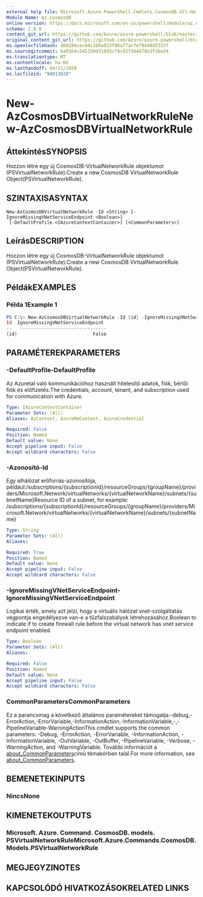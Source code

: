 ```yaml
---
external help file: Microsoft.Azure.PowerShell.Cmdlets.CosmosDB.dll-Help.xml
Module Name: Az.CosmosDB
online version: https://docs.microsoft.com/en-us/powershell/module/az.cosmosdb/new-azcosmosdbvirtualnetworkrule
schema: 2.0.0
content_git_url: https://github.com/Azure/azure-powershell/blob/master/src/CosmosDB/CosmosDB/help/New-AzCosmosDBVirtualNetworkRule.md
original_content_git_url: https://github.com/Azure/azure-powershell/blob/master/src/CosmosDB/CosmosDB/help/New-AzCosmosDBVirtualNetworkRule.md
ms.openlocfilehash: d60284cec84c1b0a023f06a77acfe794d8d5315f
ms.sourcegitcommit: 6a91b4c545350d316d3cf8c62f384478e3f3ba24
ms.translationtype: MT
ms.contentlocale: hu-HU
ms.lasthandoff: 04/21/2020
ms.locfileid: "94013628"
---
```

# <span data-ttu-id="5bf7f-101">New-AzCosmosDBVirtualNetworkRule</span><span class="sxs-lookup"><span data-stu-id="5bf7f-101">New-AzCosmosDBVirtualNetworkRule</span></span>

## <span data-ttu-id="5bf7f-102">Áttekintés</span><span class="sxs-lookup"><span data-stu-id="5bf7f-102">SYNOPSIS</span></span>
<span data-ttu-id="5bf7f-103">Hozzon létre egy új CosmosDB-VirtualNetworkRule objektumot (PSVirtualNetworkRule).</span><span class="sxs-lookup"><span data-stu-id="5bf7f-103">Create a new CosmosDB VirtualNetworkRule Object(PSVirtualNetworkRule).</span></span>

## <span data-ttu-id="5bf7f-104">SZINTAXISA</span><span class="sxs-lookup"><span data-stu-id="5bf7f-104">SYNTAX</span></span>

```
New-AzCosmosDBVirtualNetworkRule -Id <String> [-IgnoreMissingVNetServiceEndpoint <Boolean>]
 [-DefaultProfile <IAzureContextContainer>] [<CommonParameters>]
```

## <span data-ttu-id="5bf7f-105">Leírás</span><span class="sxs-lookup"><span data-stu-id="5bf7f-105">DESCRIPTION</span></span>
<span data-ttu-id="5bf7f-106">Hozzon létre egy új CosmosDB-VirtualNetworkRule objektumot (PSVirtualNetworkRule).</span><span class="sxs-lookup"><span data-stu-id="5bf7f-106">Create a new CosmosDB VirtualNetworkRule Object(PSVirtualNetworkRule).</span></span>

## <span data-ttu-id="5bf7f-107">Példák</span><span class="sxs-lookup"><span data-stu-id="5bf7f-107">EXAMPLES</span></span>

### <span data-ttu-id="5bf7f-108">Példa 1</span><span class="sxs-lookup"><span data-stu-id="5bf7f-108">Example 1</span></span>
```powershell
PS C:\> New-AzCosmosDBVirtualNetworkRule -Id {id} -IgnoreMissingVNetServiceEndpoint 0
Id  IgnoreMissingVNetServiceEndpoint
--   --------------------------------
{id}                            False
```

## <span data-ttu-id="5bf7f-109">PARAMÉTEREK</span><span class="sxs-lookup"><span data-stu-id="5bf7f-109">PARAMETERS</span></span>

### <span data-ttu-id="5bf7f-110">-DefaultProfile</span><span class="sxs-lookup"><span data-stu-id="5bf7f-110">-DefaultProfile</span></span>
<span data-ttu-id="5bf7f-111">Az Azuretal való kommunikációhoz használt hitelesítő adatok, fiók, bérlői fiók és előfizetés.</span><span class="sxs-lookup"><span data-stu-id="5bf7f-111">The credentials, account, tenant, and subscription used for communication with Azure.</span></span>

```yaml
Type: IAzureContextContainer
Parameter Sets: (All)
Aliases: AzContext, AzureRmContext, AzureCredential

Required: False
Position: Named
Default value: None
Accept pipeline input: False
Accept wildcard characters: False
```

### <span data-ttu-id="5bf7f-112">-Azonosító</span><span class="sxs-lookup"><span data-stu-id="5bf7f-112">-Id</span></span>
<span data-ttu-id="5bf7f-113">Egy alhálózat erőforrás-azonosítója, például:/subscriptions/{subscriptionId}/resourceGroups/{groupName}/providers/Microsoft.Network/virtualNetworks/{virtualNetworkName}/subnets/{subnetName}</span><span class="sxs-lookup"><span data-stu-id="5bf7f-113">Resource ID of a subnet, for example: /subscriptions/{subscriptionId}/resourceGroups/{groupName}/providers/Microsoft.Network/virtualNetworks/{virtualNetworkName}/subnets/{subnetName}</span></span>

```yaml
Type: String
Parameter Sets: (All)
Aliases:

Required: True
Position: Named
Default value: None
Accept pipeline input: False
Accept wildcard characters: False
```

### <span data-ttu-id="5bf7f-114">-IgnoreMissingVNetServiceEndpoint</span><span class="sxs-lookup"><span data-stu-id="5bf7f-114">-IgnoreMissingVNetServiceEndpoint</span></span>
<span data-ttu-id="5bf7f-115">Logikai érték, amely azt jelzi, hogy a virtuális hálózat vnet-szolgáltatás végpontja engedélyezve van-e a tűzfalszabályok létrehozásához.</span><span class="sxs-lookup"><span data-stu-id="5bf7f-115">Boolean to indicate if to create firewall rule before the virtual network has vnet service endpoint enabled.</span></span>

```yaml
Type: Boolean
Parameter Sets: (All)
Aliases:

Required: False
Position: Named
Default value: None
Accept pipeline input: False
Accept wildcard characters: False
```

### <span data-ttu-id="5bf7f-116">CommonParameters</span><span class="sxs-lookup"><span data-stu-id="5bf7f-116">CommonParameters</span></span>
<span data-ttu-id="5bf7f-117">Ez a parancsmag a következő általános paramétereket támogatja:-debug,-ErrorAction,-ErrorVariable,-InformationAction,-InformationVariable,-,-PipelineVariable-WarningAction</span><span class="sxs-lookup"><span data-stu-id="5bf7f-117">This cmdlet supports the common parameters: -Debug, -ErrorAction, -ErrorVariable, -InformationAction, -InformationVariable, -OutVariable, -OutBuffer, -PipelineVariable, -Verbose, -WarningAction, and -WarningVariable.</span></span> <span data-ttu-id="5bf7f-118">További információt a [about_CommonParameters](http://go.microsoft.com/fwlink/?LinkID=113216)című témakörben talál.</span><span class="sxs-lookup"><span data-stu-id="5bf7f-118">For more information, see [about_CommonParameters](http://go.microsoft.com/fwlink/?LinkID=113216).</span></span>

## <span data-ttu-id="5bf7f-119">BEMENETEK</span><span class="sxs-lookup"><span data-stu-id="5bf7f-119">INPUTS</span></span>

### <span data-ttu-id="5bf7f-120">Nincs</span><span class="sxs-lookup"><span data-stu-id="5bf7f-120">None</span></span>

## <span data-ttu-id="5bf7f-121">KIMENETEK</span><span class="sxs-lookup"><span data-stu-id="5bf7f-121">OUTPUTS</span></span>

### <span data-ttu-id="5bf7f-122">Microsoft. Azure. Command. CosmosDB. models. PSVirtualNetworkRule</span><span class="sxs-lookup"><span data-stu-id="5bf7f-122">Microsoft.Azure.Commands.CosmosDB.Models.PSVirtualNetworkRule</span></span>

## <span data-ttu-id="5bf7f-123">MEGJEGYZI</span><span class="sxs-lookup"><span data-stu-id="5bf7f-123">NOTES</span></span>

## <span data-ttu-id="5bf7f-124">KAPCSOLÓDÓ HIVATKOZÁSOK</span><span class="sxs-lookup"><span data-stu-id="5bf7f-124">RELATED LINKS</span></span>
